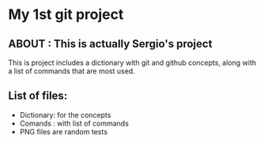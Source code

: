 # My 1st git project


## ABOUT :  This is actually Sergio's project 

This is project includes a dictionary with git and github concepts, along with a list of commands that are most used.

## List of files:

- Dictionary: for the concepts
- Comands : with list of commands
- PNG files are random tests
